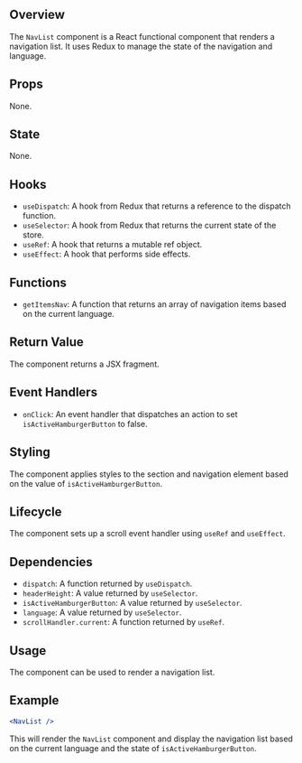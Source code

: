 ## Overview

The `NavList` component is a React functional component that renders a navigation list. It uses Redux to manage the state of the navigation and language.

## Props

None.

## State

None.

## Hooks

- `useDispatch`: A hook from Redux that returns a reference to the dispatch function.
- `useSelector`: A hook from Redux that returns the current state of the store.
- `useRef`: A hook that returns a mutable ref object.
- `useEffect`: A hook that performs side effects.

## Functions

- `getItemsNav`: A function that returns an array of navigation items based on the current language.

## Return Value

The component returns a JSX fragment.

## Event Handlers

- `onClick`: An event handler that dispatches an action to set `isActiveHamburgerButton` to false.

## Styling

The component applies styles to the section and navigation element based on the value of `isActiveHamburgerButton`.

## Lifecycle

The component sets up a scroll event handler using `useRef` and `useEffect`.

## Dependencies

- `dispatch`: A function returned by `useDispatch`.
- `headerHeight`: A value returned by `useSelector`.
- `isActiveHamburgerButton`: A value returned by `useSelector`.
- `language`: A value returned by `useSelector`.
- `scrollHandler.current`: A function returned by `useRef`.

## Usage

The component can be used to render a navigation list.

## Example

```jsx
<NavList />
```

This will render the `NavList` component and display the navigation list based on the current language and the state of `isActiveHamburgerButton`.
